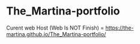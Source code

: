# The_Martina-portfolio

Curent web Host (Web Is NOT Finish) = https://the-martina.github.io/The_Martina-portfolio/
